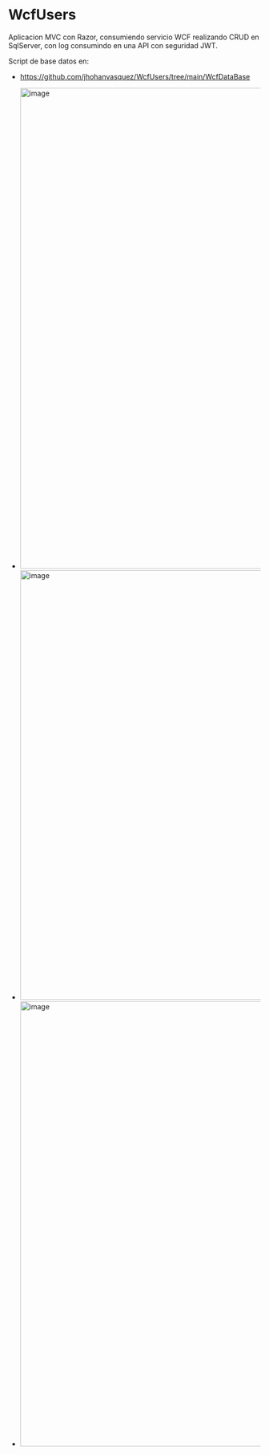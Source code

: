 # WcfUsers
Aplicacion MVC con Razor, consumiendo servicio WCF realizando CRUD en SqlServer, con log consumindo en una API con seguridad JWT.

Script de base datos en:

* https://github.com/jhohanvasquez/WcfUsers/tree/main/WcfDataBase

* <img width="958" alt="image" src="https://github.com/jhohanvasquez/WcfUsers/assets/36570532/f8d2f9e0-d5fd-4cac-b8cd-d25bfb462547">

* <img width="856" alt="image" src="https://github.com/jhohanvasquez/WcfUsers/assets/36570532/78955a03-1c87-4472-a79d-670c2f3fc01d">

* <img width="887" alt="image" src="https://github.com/jhohanvasquez/WcfUsers/assets/36570532/f23f1a65-af7c-4bba-bcb7-6e5bd07c71c1">


